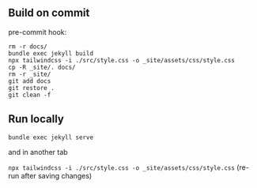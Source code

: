 ## Build on commit

pre-commit hook:
```
rm -r docs/
bundle exec jekyll build
npx tailwindcss -i ./src/style.css -o _site/assets/css/style.css
cp -R _site/. docs/
rm -r _site/
git add docs
git restore .
git clean -f
```

## Run locally
`bundle exec jekyll serve`

and in another tab

`npx tailwindcss -i ./src/style.css -o _site/assets/css/style.css` (re-run after saving changes)